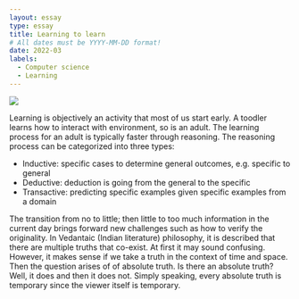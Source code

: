 ```yaml
---
layout: essay
type: essay
title: Learning to learn
# All dates must be YYYY-MM-DD format!
date: 2022-03
labels:
  - Computer science
  - Learning
---
```


<img class="ui tiny left circular floated image" src="../images/software-code.jpg">

Learning is objectively an activity that most of us start early. A toodler learns how to interact with environment, so is an adult. The learning process for an adult is typically faster through reasoning. The reasoning process can be categorized into three types:

- Inductive: specific cases to determine general outcomes, e.g. specific to general
- Deductive: deduction is going from the general to the specific
- Transactive: predicting specific examples given specific examples from a domain

The transition from no to little; then little to too much information in the current day brings forward new challenges such as how to verify the originality. In Vedantaic (Indian literature) philosophy, it is described that there are multiple truths that co-exist. At first it may sound confusing. However, it makes sense if we take a truth in the context of time and space. Then the question arises of of absolute truth. Is there an absolute truth? Well, it does and then it does not. Simply speaking, every absolute truth is temporary since the viewer itself is temporary.
